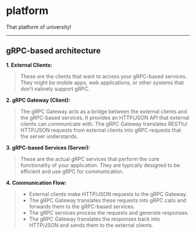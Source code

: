 # platform
That platform of university!
***

## gRPC-based architecture
**1. External Clients:** 
> These are the clients that want to access your gRPC-based services. They might be mobile apps, web applications, or other systems that don't natively support gRPC.

**2. gRPC Gateway (Client):**
>The gRPC Gateway acts as a bridge between the external clients and the gRPC-based services. It provides an HTTP/JSON API that external clients can communicate with. The gRPC Gateway translates RESTful HTTP/JSON requests from external clients into gRPC requests that the server understands.

**3. gRPC-based Services (Server):**
> These are the actual gRPC services that perform the core functionality of your application. They are typically designed to be efficient and use gRPC for communication.

**4. Communication Flow:**
>* External clients make HTTP/JSON requests to the gRPC Gateway.
>* The gRPC Gateway translates these requests into gRPC calls and forwards them to the gRPC-based services.
>* The gRPC services process the requests and generate responses.
>* The gRPC Gateway translates the responses back into HTTP/JSON and sends them to the external clients.